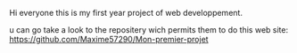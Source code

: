 Hi everyone this is my first year project of web developpement.

u can go take a look to the repositery wich permits them to do this web site:
https://github.com/Maxime57290/Mon-premier-projet
